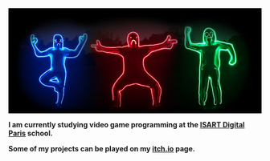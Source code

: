 <img align="center" src="banner.png"/>

<p><b>I am currently studying video game programming at the <a href="https://www.isart.fr/" target="_blank">ISART Digital Paris</a> school.</b></p>

<p><b>Some of my projects can be played on my <a href="https://vynokris.itch.io/" target="_blank">itch.io</a> page.</b></p>


<!--
**Vynokris/Vynokris** is a ✨ _special_ ✨ repository because its `README.md` (this file) appears on your GitHub profile.

Here are some ideas to get you started:

- 🔭 I’m currently working on ...
- 🌱 I’m currently learning ...
- 👯 I’m looking to collaborate on ...
- 🤔 I’m looking for help with ...
- 💬 Ask me about ...
- 📫 How to reach me: ...
- ⚡ Fun fact: ...
-->
